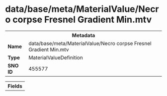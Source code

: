 <h1>data/base/meta/MaterialValue/Necro corpse Fresnel Gradient Min.mtv</h1><table><tr><th colspan="100%">Metadata</th></tr><tr><td><b>Name</b></td><td>data/base/meta/MaterialValue/Necro corpse Fresnel Gradient Min.mtv</td></tr><tr><td><b>Type</b></td><td>MaterialValueDefinition</td></tr><tr><td><b>SNO ID</b></td><td>455577</td></tr></table>

<table><tr><th colspan="100%">Fields</th></tr></table>

